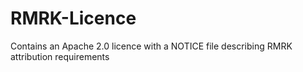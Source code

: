 # RMRK-Licence
Contains an Apache 2.0 licence with a NOTICE file describing RMRK attribution requirements
